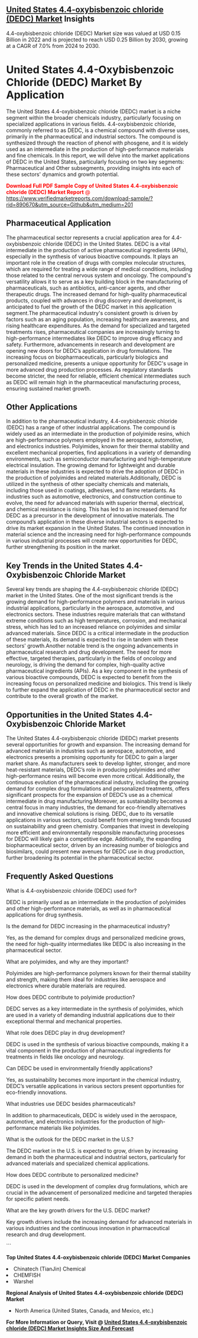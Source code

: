 <h2><a href="https://www.verifiedmarketreports.com/download-sample/?rid=890670&amp;utm_source=Github&amp;utm_medium=201" target="_blank">United States 4.4-oxybisbenzoic chloride (DEDC) Market</a> Insights</h2><p>4.4-oxybisbenzoic chloride (DEDC) Market size was valued at USD 0.15 Billion in 2022 and is projected to reach USD 0.25 Billion by 2030, growing at a CAGR of 7.0% from 2024 to 2030.</p><p><h1>United States 4.4-Oxybisbenzoic Chloride (DEDC) Market By Application</h1><p>The United States 4.4-oxybisbenzoic chloride (DEDC) market is a niche segment within the broader chemicals industry, particularly focusing on specialized applications in various fields. 4.4-oxybisbenzoic chloride, commonly referred to as DEDC, is a chemical compound with diverse uses, primarily in the pharmaceutical and industrial sectors. The compound is synthesized through the reaction of phenol with phosgene, and it is widely used as an intermediate in the production of high-performance materials and fine chemicals. In this report, we will delve into the market applications of DEDC in the United States, particularly focusing on two key segments: Pharmaceutical and Other subsegments, providing insights into each of these sectors' dynamics and growth potential.<p><span class=""><span style="color: #ff0000;"><strong>Download Full PDF Sample Copy of United States 4.4-oxybisbenzoic chloride (DEDC) Market Report</strong> @ </span><a href="https://www.verifiedmarketreports.com/download-sample/?rid=890670&amp;utm_source=Github&amp;utm_medium=201" target="_blank">https://www.verifiedmarketreports.com/download-sample/?rid=890670&amp;utm_source=Github&amp;utm_medium=201</a></span></p></p><h2>Pharmaceutical Application</h2><p>The pharmaceutical sector represents a crucial application area for 4.4-oxybisbenzoic chloride (DEDC) in the United States. DEDC is a vital intermediate in the production of active pharmaceutical ingredients (APIs), especially in the synthesis of various bioactive compounds. It plays an important role in the creation of drugs with complex molecular structures, which are required for treating a wide range of medical conditions, including those related to the central nervous system and oncology. The compound's versatility allows it to serve as a key building block in the manufacturing of pharmaceuticals, such as antibiotics, anti-cancer agents, and other therapeutic drugs. The increased demand for high-quality pharmaceutical products, coupled with advances in drug discovery and development, is anticipated to fuel the growth of the DEDC market in this application segment.The pharmaceutical industry's consistent growth is driven by factors such as an aging population, increasing healthcare awareness, and rising healthcare expenditures. As the demand for specialized and targeted treatments rises, pharmaceutical companies are increasingly turning to high-performance intermediates like DEDC to improve drug efficacy and safety. Furthermore, advancements in research and development are opening new doors for DEDC’s application in drug formulations. The increasing focus on biopharmaceuticals, particularly biologics and personalized medicine, presents a unique opportunity for DEDC's usage in more advanced drug production processes. As regulatory standards become stricter, the need for reliable, efficient chemical intermediates such as DEDC will remain high in the pharmaceutical manufacturing process, ensuring sustained market growth.<h2>Other Applications</h2><p>In addition to the pharmaceutical industry, 4.4-oxybisbenzoic chloride (DEDC) has a range of other industrial applications. The compound is widely used as an intermediate in the production of polyimide resins, which are high-performance polymers employed in the aerospace, automotive, and electronics industries. Polyimides, known for their thermal stability and excellent mechanical properties, find applications in a variety of demanding environments, such as semiconductor manufacturing and high-temperature electrical insulation. The growing demand for lightweight and durable materials in these industries is expected to drive the adoption of DEDC in the production of polyimides and related materials.Additionally, DEDC is utilized in the synthesis of other specialty chemicals and materials, including those used in coatings, adhesives, and flame retardants. As industries such as automotive, electronics, and construction continue to evolve, the need for advanced materials with superior thermal, electrical, and chemical resistance is rising. This has led to an increased demand for DEDC as a precursor in the development of innovative materials. The compound’s application in these diverse industrial sectors is expected to drive its market expansion in the United States. The continued innovation in material science and the increasing need for high-performance compounds in various industrial processes will create new opportunities for DEDC, further strengthening its position in the market.<h2>Key Trends in the United States 4.4-Oxybisbenzoic Chloride Market</h2><p>Several key trends are shaping the 4.4-oxybisbenzoic chloride (DEDC) market in the United States. One of the most significant trends is the growing demand for high-performance polymers and materials in various industrial applications, particularly in the aerospace, automotive, and electronics sectors. These industries require materials that can withstand extreme conditions such as high temperatures, corrosion, and mechanical stress, which has led to an increased reliance on polyimides and similar advanced materials. Since DEDC is a critical intermediate in the production of these materials, its demand is expected to rise in tandem with these sectors' growth.Another notable trend is the ongoing advancements in pharmaceutical research and drug development. The need for more effective, targeted therapies, particularly in the fields of oncology and neurology, is driving the demand for complex, high-quality active pharmaceutical ingredients (APIs). As a key component in the synthesis of various bioactive compounds, DEDC is expected to benefit from the increasing focus on personalized medicine and biologics. This trend is likely to further expand the application of DEDC in the pharmaceutical sector and contribute to the overall growth of the market.</p><h2>Opportunities in the United States 4.4-Oxybisbenzoic Chloride Market</h2><p>The United States 4.4-oxybisbenzoic chloride (DEDC) market presents several opportunities for growth and expansion. The increasing demand for advanced materials in industries such as aerospace, automotive, and electronics presents a promising opportunity for DEDC to gain a larger market share. As manufacturers seek to develop lighter, stronger, and more heat-resistant materials, DEDC’s role in producing polyimides and other high-performance resins will become even more critical. Additionally, the continuous evolution of the pharmaceutical industry, including the growing demand for complex drug formulations and personalized treatments, offers significant prospects for the expansion of DEDC’s use as a chemical intermediate in drug manufacturing.Moreover, as sustainability becomes a central focus in many industries, the demand for eco-friendly alternatives and innovative chemical solutions is rising. DEDC, due to its versatile applications in various sectors, could benefit from emerging trends focused on sustainability and green chemistry. Companies that invest in developing more efficient and environmentally responsible manufacturing processes for DEDC will likely gain a competitive edge. Additionally, the expanding biopharmaceutical sector, driven by an increasing number of biologics and biosimilars, could present new avenues for DEDC use in drug production, further broadening its potential in the pharmaceutical sector.</p><h2>Frequently Asked Questions</h2><p>What is 4.4-oxybisbenzoic chloride (DEDC) used for?</p><p>DEDC is primarily used as an intermediate in the production of polyimides and other high-performance materials, as well as in pharmaceutical applications for drug synthesis.</p><p>Is the demand for DEDC increasing in the pharmaceutical industry?</p><p>Yes, as the demand for complex drugs and personalized medicine grows, the need for high-quality intermediates like DEDC is also increasing in the pharmaceutical sector.</p><p>What are polyimides, and why are they important?</p><p>Polyimides are high-performance polymers known for their thermal stability and strength, making them ideal for industries like aerospace and electronics where durable materials are required.</p><p>How does DEDC contribute to polyimide production?</p><p>DEDC serves as a key intermediate in the synthesis of polyimides, which are used in a variety of demanding industrial applications due to their exceptional thermal and mechanical properties.</p><p>What role does DEDC play in drug development?</p><p>DEDC is used in the synthesis of various bioactive compounds, making it a vital component in the production of pharmaceutical ingredients for treatments in fields like oncology and neurology.</p><p>Can DEDC be used in environmentally friendly applications?</p><p>Yes, as sustainability becomes more important in the chemical industry, DEDC’s versatile applications in various sectors present opportunities for eco-friendly innovations.</p><p>What industries use DEDC besides pharmaceuticals?</p><p>In addition to pharmaceuticals, DEDC is widely used in the aerospace, automotive, and electronics industries for the production of high-performance materials like polyimides.</p><p>What is the outlook for the DEDC market in the U.S.?</p><p>The DEDC market in the U.S. is expected to grow, driven by increasing demand in both the pharmaceutical and industrial sectors, particularly for advanced materials and specialized chemical applications.</p><p>How does DEDC contribute to personalized medicine?</p><p>DEDC is used in the development of complex drug formulations, which are crucial in the advancement of personalized medicine and targeted therapies for specific patient needs.</p><p>What are the key growth drivers for the U.S. DEDC market?</p><p>Key growth drivers include the increasing demand for advanced materials in various industries and the continuous innovation in pharmaceutical research and drug development.</p>```</p><p><strong>Top United States 4.4-oxybisbenzoic chloride (DEDC) Market Companies</strong></p><div data-test-id=""><p><li>Chinatech (TianJin) Chemical</li><li> CHEMFISH</li><li> Warshel</li></p><div><strong>Regional Analysis of&nbsp;United States 4.4-oxybisbenzoic chloride (DEDC) Market</strong></div><ul><li dir="ltr"><p dir="ltr">North America&nbsp;(United States, Canada, and Mexico, etc.)</p></li></ul><p><strong>For More Information or Query, Visit @&nbsp;</strong><strong><a href="https://www.verifiedmarketreports.com/product/4-4-oxybisbenzoic-chloride-dedc-market/?utm_source=Github&amp;utm_medium=201" target="_blank">United States 4.4-oxybisbenzoic chloride (DEDC) Market Insights Size And Forecast</a></strong></p></div>

